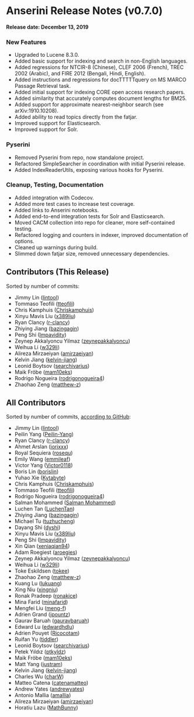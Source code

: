 # Anserini Release Notes (v0.7.0)

**Release date: December 13, 2019**

### New Features

+ Upgraded to Lucene 8.3.0.
+ Added basic support for indexing and search in non-English languages.
+ Added regressions for NTCIR-8 (Chinese), CLEF 2006 (French), TREC 2002 (Arabic), and FIRE 2012 (Bengali, Hindi, English).
+ Added instructions and regressions for docTTTTTquery on MS MARCO Passage Retrieval task.
+ Added initial support for indexing CORE open access research papers.
+ Added similarity that accurately computes document lengths for BM25.
+ Added support for approximate nearest-neighbor search (see arXiv:1910.10208).
+ Added ability to read topics directly from the fatjar.
+ Improved support for Elasticsearch.
+ Improved support for Solr.

### Pyserini

+ Removed Pyserini from repo, now standalone project.
+ Refactored SimpleSearcher in coordination with initial Pyserini release.
+ Added IndexReaderUtils, exposing various hooks for Pyserini.

### Cleanup, Testing, Documentation

+ Added integration with Codecov.
+ Added more test cases to increase test coverage.
+ Added links to Anserini notebooks.
+ Added end-to-end integration tests for Solr and Elasticsearch.
+ Moved CACM collection into repo for cleaner, more self-contained testing.
+ Refactored logging and counters in indexer, improved documentation of options.
+ Cleaned up warnings during build.
+ Slimmed down fatjar size, removed unnecessary dependencies.

## Contributors (This Release)

Sorted by number of commits:

+ Jimmy Lin ([lintool](https://github.com/lintool))
+ Tommaso Teofili ([tteofili](https://github.com/tteofili))
+ Chris Kamphuis ([Chriskamphuis](https://github.com/Chriskamphuis))
+ Xinyu Mavis Liu ([x389liu](https://github.com/x389liu))
+ Ryan Clancy ([r-clancy](https://github.com/r-clancy))
+ Zhiying Jiang ([bazingagin](https://github.com/bazingagin))
+ Peng Shi ([Impavidity](https://github.com/Impavidity))
+ Zeynep Akkalyoncu Yilmaz ([zeynepakkalyoncu](https://github.com/zeynepakkalyoncu))
+ Weihua Li ([w329li](https://github.com/w329li))
+ Alireza Mirzaeiyan ([amirzaeiyan](https://github.com/amirzaeiyan))
+ Kelvin Jiang ([kelvin-jiang](https://github.com/kelvin-jiang))
+ Leonid Boytsov ([searchivarius](https://github.com/searchivarius))
+ Maik Fröbe ([mam10eks](https://github.com/mam10eks))
+ Rodrigo Nogueira ([rodrigonogueira4](https://github.com/rodrigonogueira4))
+ Zhaohao Zeng ([matthew-z](https://github.com/matthew-z))

## All Contributors

Sorted by number of commits, [according to GitHub](https://github.com/castorini/Anserini/graphs/contributors):

+ Jimmy Lin ([lintool](https://github.com/lintool))
+ Peilin Yang ([Peilin-Yang](https://github.com/Peilin-Yang))
+ Ryan Clancy ([r-clancy](https://github.com/r-clancy))
+ Ahmet Arslan ([iorixxx](https://github.com/iorixxx))
+ Royal Sequiera ([rosequ](https://github.com/rosequ))
+ Emily Wang ([emmileaf](https://github.com/emmileaf))
+ Victor Yang ([Victor0118](https://github.com/Victor0118))
+ Boris Lin ([borislin](https://github.com/borislin))
+ Yuhao Xie ([Kytabyte](https://github.com/Kytabyte))
+ Chris Kamphuis ([Chriskamphuis](https://github.com/Chriskamphuis))
+ Tommaso Teofili ([tteofili](https://github.com/tteofili))
+ Rodrigo Nogueira ([rodrigonogueira4](https://github.com/rodrigonogueira4))
+ Salman Mohammed ([Salman Mohammed](https://github.com/salman1993))
+ Luchen Tan ([LuchenTan](https://github.com/LuchenTan))
+ Zhiying Jiang ([bazingagin](https://github.com/bazingagin))
+ Michael Tu ([tuzhucheng](https://github.com/tuzhucheng))
+ Dayang Shi ([dyshi](https://github.com/dyshi))
+ Xinyu Mavis Liu ([x389liu](https://github.com/x389liu))
+ Peng Shi ([Impavidity](https://github.com/Impavidity))
+ Xin Qian ([xeniaqian94](https://github.com/xeniaqian94))
+ Adam Roegiest ([aroegies](https://github.com/aroegies))
+ Zeynep Akkalyoncu Yilmaz ([zeynepakkalyoncu](https://github.com/zeynepakkalyoncu))
+ Weihua Li ([w329li](https://github.com/w329li))
+ Toke Eskildsen ([tokee](https://github.com/tokee))
+ Zhaohao Zeng ([matthew-z](https://github.com/matthew-z))
+ Kuang Lu ([lukuang](https://github.com/lukuang))
+ Xing Niu ([xingniu](https://github.com/xingniu))
+ Ronak Pradeep ([ronakice](https://github.com/ronakice))
+ Mina Farid ([minafarid](https://github.com/minafarid))
+ Mengfei Liu ([meng-f](https://github.com/meng-f))
+ Adrien Grand ([jpountz](https://github.com/jpountz))
+ Gaurav Baruah ([gauravbaruah](https://github.com/gauravbaruah))
+ Edward Lu ([edwardhdlu](https://github.com/edwardhdlu))
+ Adrien Pouyet ([Ricocotam](https://github.com/Ricocotam))
+ Ruifan Yu ([tiddler](https://github.com/tiddler))
+ Leonid Boytsov ([searchivarius](https://github.com/searchivarius))
+ Petek Yıldız ([ptkyldz](https://github.com/ptkyldz))
+ Maik Fröbe ([mam10eks](https://github.com/mam10eks))
+ Matt Yang ([justram](https://github.com/justram))
+ Kelvin Jiang ([kelvin-jiang](https://github.com/kelvin-jiang))
+ Charles Wu ([charW](https://github.com/charW))
+ Matteo Catena ([catenamatteo](https://github.com/catenamatteo))
+ Andrew Yates ([andrewyates](https://github.com/andrewyates))
+ Antonio Mallia ([amallia](https://github.com/amallia))
+ Alireza Mirzaeiyan ([amirzaeiyan](https://github.com/amirzaeiyan))
+ Horatiu Lazu ([MathBunny](https://github.com/MathBunny))
